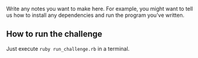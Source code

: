 Write any notes you want to make here. For example, you might want to
tell us how to install any dependencies and run the program you've
written.


## How to run the challenge ##

Just execute `ruby run_challenge.rb` in a terminal.
